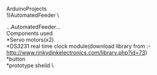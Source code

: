  ArduinoProjects \
1)AutomatedFeeder \

...AutomatedFeeder...\
Components used\
*Servo motors(x2)\
*DS3231 real time clock module(download library from :- http://www.rinkydinkelectronics.com/library.php?id=73) \
*button \
*prototype sheild \

